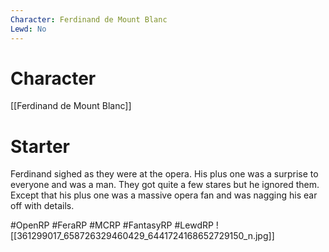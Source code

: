 ```yaml
---
Character: Ferdinand de Mount Blanc
Lewd: No
---
```

# Character
[[Ferdinand de Mount Blanc]]

# Starter
Ferdinand sighed as they were at the opera. His plus one was a surprise to everyone and was a man. They got quite a few stares but he ignored them. Except that his plus one was a massive opera fan and was nagging his ear off with details.

#OpenRP #FeraRP #MCRP #FantasyRP #LewdRP
![[361299017_658726329460429_6441724168652729150_n.jpg]]